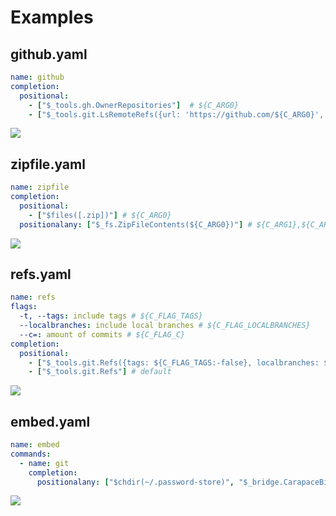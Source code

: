 # Examples

## github.yaml

```yaml
name: github
completion:
  positional:
    - ["$_tools.gh.OwnerRepositories"]  # ${C_ARG0}
    - ["$_tools.git.LsRemoteRefs({url: 'https://github.com/${C_ARG0}', branches: true, tags: true})"]
```

![](./examples-github.cast)

## zipfile.yaml

```yaml
name: zipfile
completion:
  positional:
    - ["$files([.zip])"] # ${C_ARG0}
  positionalany: ["$_fs.ZipFileContents(${C_ARG0})"] # ${C_ARG1},${C_ARG2},...
```

![](./examples-zipfile.cast)

## refs.yaml

```yaml
name: refs
flags:
  -t, --tags: include tags # ${C_FLAG_TAGS}
  --localbranches: include local branches # ${C_FLAG_LOCALBRANCHES}
  --c=: amount of commits # ${C_FLAG_C}
completion:
  positional:
    - ["$_tools.git.Refs({tags: ${C_FLAG_TAGS:-false}, localbranches: ${C_FLAG_LOCALBRANCHES:-false}, commits: ${C_FLAG_C:-0}})"]
    - ["$_tools.git.Refs"] # default
```

![](./examples-refs.cast)

## embed.yaml

```yaml
name: embed
commands:
  - name: git
    completion:
      positionalany: ["$chdir(~/.password-store)", "$_bridge.CarapaceBin(git)"]
```

![](./examples-embed.cast)
